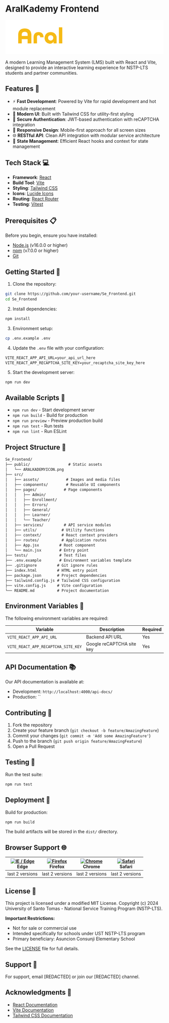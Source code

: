 # AralKademy Frontend

![AralKademy Logo](src/assets/images/ARALKADEMYLOGO.png)

A modern Learning Management System (LMS) built with React and Vite, designed to provide an interactive learning experience for NSTP-LTS students and partner communities.

## Features 🚀

- ⚡ **Fast Development**: Powered by Vite for rapid development and hot module replacement
- 🎨 **Modern UI**: Built with Tailwind CSS for utility-first styling
- 🔐 **Secure Authentication**: JWT-based authentication with reCAPTCHA integration
- 📱 **Responsive Design**: Mobile-first approach for all screen sizes
- 🌐 **RESTful API**: Clean API integration with modular service architecture
- 🔄 **State Management**: Efficient React hooks and context for state management

## Tech Stack 💻

- **Framework**: [React](https://reactjs.org/)
- **Build Tool**: [Vite](https://vitejs.dev/)
- **Styling**: [Tailwind CSS](https://tailwindcss.com/)
- **Icons**: [Lucide Icons](https://lucide.dev/)
- **Routing**: [React Router](https://reactrouter.com/)
- **Testing**: [Vitest](https://vitest.dev/)

## Prerequisites 📋

Before you begin, ensure you have installed:
- [Node.js](https://nodejs.org/) (v16.0.0 or higher)
- [npm](https://www.npmjs.com/) (v7.0.0 or higher)
- [Git](https://git-scm.com/)

## Getting Started 🚀

1. Clone the repository:
```bash
git clone https://github.com/your-username/Se_Frontend.git
cd Se_Frontend
```

2. Install dependencies:
```bash
npm install
```

3. Environment setup:
```bash
cp .env.example .env
```

4. Update the `.env` file with your configuration:
```env
VITE_REACT_APP_API_URL=your_api_url_here
VITE_REACT_APP_RECAPTCHA_SITE_KEY=your_recaptcha_site_key_here
```

5. Start the development server:
```bash
npm run dev
```

## Available Scripts 📜

- `npm run dev` - Start development server
- `npm run build` - Build for production
- `npm run preview` - Preview production build
- `npm run test` - Run tests
- `npm run lint` - Run ESLint

## Project Structure 📁

```
Se_Frontend/
├── public/                 # Static assets
│   └── ARALKADEMYICON.png
├── src/
│   ├── assets/            # Images and media files
│   ├── components/        # Reusable UI components
│   ├── pages/            # Page components
│   │   ├── Admin/
│   │   ├── Enrollment/
│   │   ├── Errors/
│   │   ├── General/
│   │   ├── Learner/
│   │   └── Teacher/
│   ├── services/         # API service modules
│   ├── utils/           # Utility functions
│   ├── context/         # React context providers
│   ├── routes/          # Application routes
│   ├── App.jsx         # Root component
│   └── main.jsx        # Entry point
├── tests/              # Test files
├── .env.example        # Environment variables template
├── .gitignore         # Git ignore rules
├── index.html         # HTML entry point
├── package.json       # Project dependencies
├── tailwind.config.js # Tailwind CSS configuration
├── vite.config.js     # Vite configuration
└── README.md          # Project documentation
```

## Environment Variables 🔑

The following environment variables are required:

| Variable | Description | Required |
|----------|-------------|----------|
| `VITE_REACT_APP_API_URL` | Backend API URL | Yes |
| `VITE_REACT_APP_RECAPTCHA_SITE_KEY` | Google reCAPTCHA site key | Yes |

## API Documentation 📚

Our API documentation is available at:
- Development: `http://localhost:4000/api-docs/`
- Production: ``

## Contributing 🤝

1. Fork the repository
2. Create your feature branch (`git checkout -b feature/AmazingFeature`)
3. Commit your changes (`git commit -m 'Add some AmazingFeature'`)
4. Push to the branch (`git push origin feature/AmazingFeature`)
5. Open a Pull Request

## Testing 🧪

Run the test suite:
```bash
npm run test
```

## Deployment 🚀

Build for production:
```bash
npm run build
```

The build artifacts will be stored in the `dist/` directory.

## Browser Support 🌐

| [<img src="https://raw.githubusercontent.com/alrra/browser-logos/master/src/edge/edge_48x48.png" alt="IE / Edge" width="24px" height="24px" />](http://godban.github.io/browsers-support-badges/)<br/>Edge | [<img src="https://raw.githubusercontent.com/alrra/browser-logos/master/src/firefox/firefox_48x48.png" alt="Firefox" width="24px" height="24px" />](http://godban.github.io/browsers-support-badges/)<br/>Firefox | [<img src="https://raw.githubusercontent.com/alrra/browser-logos/master/src/chrome/chrome_48x48.png" alt="Chrome" width="24px" height="24px" />](http://godban.github.io/browsers-support-badges/)<br/>Chrome | [<img src="https://raw.githubusercontent.com/alrra/browser-logos/master/src/safari/safari_48x48.png" alt="Safari" width="24px" height="24px" />](http://godban.github.io/browsers-support-badges/)<br/>Safari |
| --------- | --------- | --------- | --------- |
| last 2 versions | last 2 versions | last 2 versions | last 2 versions |

## License 📄

This project is licensed under a modified MIT License. Copyright (c) 2024 University of Santo Tomas - National Service Training Program (NSTP-LTS). 

**Important Restrictions:**
- Not for sale or commercial use
- Intended specifically for schools under UST NSTP-LTS program
- Primary beneficiary: Asuncion Consunji Elementary School

See the [LICENSE](LICENSE) file for full details.

## Support 💬

For support, email [REDACTED] or join our [REDACTED] channel.

## Acknowledgments 🙏

- [React Documentation](https://reactjs.org/docs)
- [Vite Documentation](https://vitejs.dev/guide/)
- [Tailwind CSS Documentation](https://tailwindcss.com/docs)
